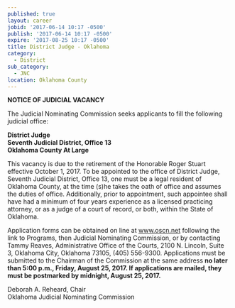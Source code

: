 ```yaml
---
published: true
layout: career
jobid: '2017-06-14 10:17 -0500'
publish: '2017-06-14 10:17 -0500'
expire: '2017-08-25 10:17 -0500'
title: District Judge - Oklahoma
category:
  - District
sub_category:
  - JNC
location: Oklahoma County
---
```

**NOTICE OF JUDICIAL VACANCY**

The Judicial Nominating Commission seeks applicants to fill the following judicial office:

**District Judge  
Seventh Judicial District, Office 13  
Oklahoma County At Large**

This vacancy is due to the retirement of the Honorable Roger Stuart effective October 1, 2017.
To be appointed to the office of District Judge, Seventh Judicial District, Office 13, one must be a legal resident of Oklahoma County, at the time (s)he takes the oath of office and assumes the duties of office. Additionally, prior to appointment, such appointee shall have had a minimum of four years experience as a licensed practicing attorney, or as a judge of a court of record, or both, within the State of Oklahoma.

Application forms can be obtained on line at www.oscn.net following the link to Programs, then Judicial Nominating Commission, or by contacting Tammy Reaves, Administrative Office of the Courts, 2100 N. Lincoln, Suite 3, Oklahoma City, Oklahoma 73105, (405) 556-9300. Applications must be submitted to the Chairman of the Commission at the same address **no later than 5:00 p.m., Friday, August 25, 2017. If applications are mailed, they must be postmarked by midnight, August 25, 2017.**

Deborah A. Reheard, Chair  
Oklahoma Judicial Nominating Commission
